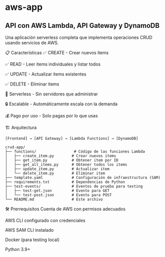 # aws-app
## API con AWS Lambda, API Gateway y DynamoDB
Una aplicación serverless completa que implementa operaciones CRUD usando servicios de AWS.

📋 Características
✅ CREATE - Crear nuevos items

✅ READ - Leer items individuales y listar todos

✅ UPDATE - Actualizar items existentes

✅ DELETE - Eliminar items

🚀 Serverless - Sin servidores que administrar

🔒 Escalable - Automáticamente escala con la demanda

💰 Pago por uso - Solo pagas por lo que usas


🏗️ Arquitectura
```
[Frontend] → [API Gateway] → [Lambda Functions] → [DynamoDB]
```
```
crud-app/
├── functions/                 # Código de las funciones Lambda
│   ├── create_item.py        # Crear nuevos items
│   ├── get_item.py           # Obtener item por ID
│   ├── get_all_items.py      # Obtener todos los items
│   ├── update_item.py        # Actualizar item
│   └── delete_item.py        # Eliminar item
├── template.yaml             # Configuración de infraestructura (SAM)
├── requirements.txt          # Dependencias de Python
├── test-events/              # Eventos de prueba para testing
│   ├── test-get.json         # Evento para GET
│   └── test-post.json        # Evento para POST
└── README.md                 # Este archivo
```

🛠️ Prerrequisitos
Cuenta de AWS con permisos adecuados

AWS CLI configurado con credenciales

AWS SAM CLI instalado

Docker (para testing local)

Python 3.9+


